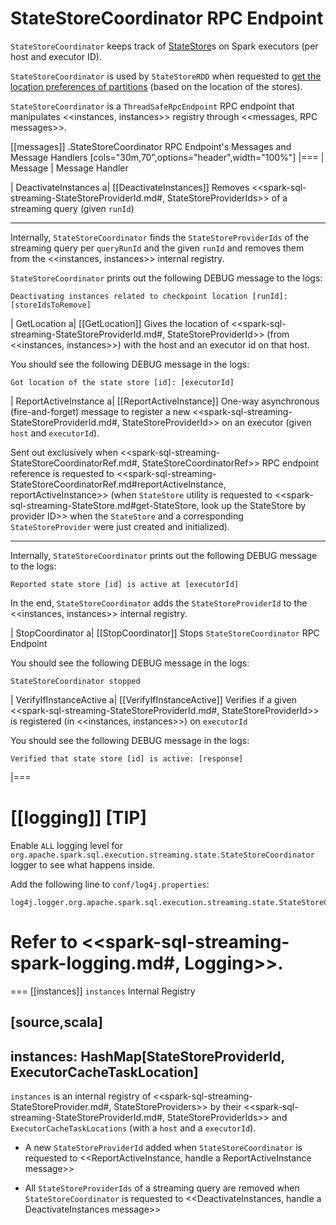 # StateStoreCoordinator RPC Endpoint

`StateStoreCoordinator` keeps track of [StateStore](spark-sql-streaming-StateStore.md)s on Spark executors (per host and executor ID).

`StateStoreCoordinator` is used by `StateStoreRDD` when requested to [get the location preferences of partitions](StateStoreRDD.md#getPreferredLocations) (based on the location of the stores).

`StateStoreCoordinator` is a `ThreadSafeRpcEndpoint` RPC endpoint that manipulates <<instances, instances>> registry through <<messages, RPC messages>>.

[[messages]]
.StateStoreCoordinator RPC Endpoint's Messages and Message Handlers
[cols="30m,70",options="header",width="100%"]
|===
| Message
| Message Handler

| DeactivateInstances
a| [[DeactivateInstances]] Removes <<spark-sql-streaming-StateStoreProviderId.md#, StateStoreProviderIds>> of a streaming query (given `runId`)

---

Internally, `StateStoreCoordinator` finds the `StateStoreProviderIds` of the streaming query per `queryRunId` and the given `runId` and removes them from the <<instances, instances>> internal registry.

`StateStoreCoordinator` prints out the following DEBUG message to the logs:

```
Deactivating instances related to checkpoint location [runId]: [storeIdsToRemove]
```

| GetLocation
a| [[GetLocation]] Gives the location of <<spark-sql-streaming-StateStoreProviderId.md#, StateStoreProviderId>> (from <<instances, instances>>) with the host and an executor id on that host.

You should see the following DEBUG message in the logs:

```
Got location of the state store [id]: [executorId]
```

| ReportActiveInstance
a| [[ReportActiveInstance]] One-way asynchronous (fire-and-forget) message to register a new <<spark-sql-streaming-StateStoreProviderId.md#, StateStoreProviderId>> on an executor (given `host` and `executorId`).

Sent out exclusively when <<spark-sql-streaming-StateStoreCoordinatorRef.md#, StateStoreCoordinatorRef>> RPC endpoint reference is requested to <<spark-sql-streaming-StateStoreCoordinatorRef.md#reportActiveInstance, reportActiveInstance>> (when `StateStore` utility is requested to <<spark-sql-streaming-StateStore.md#get-StateStore, look up the StateStore by provider ID>> when the `StateStore` and a corresponding `StateStoreProvider` were just created and initialized).

---

Internally, `StateStoreCoordinator` prints out the following DEBUG message to the logs:

```
Reported state store [id] is active at [executorId]
```

In the end, `StateStoreCoordinator` adds the `StateStoreProviderId` to the <<instances, instances>> internal registry.

| StopCoordinator
a| [[StopCoordinator]] Stops `StateStoreCoordinator` RPC Endpoint

You should see the following DEBUG message in the logs:

```
StateStoreCoordinator stopped
```

| VerifyIfInstanceActive
a| [[VerifyIfInstanceActive]] Verifies if a given <<spark-sql-streaming-StateStoreProviderId.md#, StateStoreProviderId>> is registered (in <<instances, instances>>) on `executorId`

You should see the following DEBUG message in the logs:

```
Verified that state store [id] is active: [response]
```
|===

[[logging]]
[TIP]
====
Enable `ALL` logging level for `org.apache.spark.sql.execution.streaming.state.StateStoreCoordinator` logger to see what happens inside.

Add the following line to `conf/log4j.properties`:

```
log4j.logger.org.apache.spark.sql.execution.streaming.state.StateStoreCoordinator=ALL
```

Refer to <<spark-sql-streaming-spark-logging.md#, Logging>>.
====

=== [[instances]] `instances` Internal Registry

[source,scala]
----
instances: HashMap[StateStoreProviderId, ExecutorCacheTaskLocation]
----

`instances` is an internal registry of <<spark-sql-streaming-StateStoreProvider.md#, StateStoreProviders>> by their <<spark-sql-streaming-StateStoreProviderId.md#, StateStoreProviderIds>> and `ExecutorCacheTaskLocations` (with a `host` and a `executorId`).

* A new `StateStoreProviderId` added when `StateStoreCoordinator` is requested to <<ReportActiveInstance, handle a ReportActiveInstance message>>

* All `StateStoreProviderIds` of a streaming query are removed  when `StateStoreCoordinator` is requested to <<DeactivateInstances, handle a DeactivateInstances message>>
